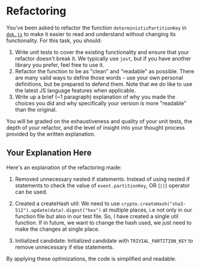 # Refactoring

You've been asked to refactor the function `deterministicPartitionKey` in [`dpk.js`](dpk.js) to make it easier to read and understand without changing its functionality. For this task, you should:

1. Write unit tests to cover the existing functionality and ensure that your refactor doesn't break it. We typically use `jest`, but if you have another library you prefer, feel free to use it.
2. Refactor the function to be as "clean" and "readable" as possible. There are many valid ways to define those words - use your own personal definitions, but be prepared to defend them. Note that we do like to use the latest JS language features when applicable.
3. Write up a brief (~1 paragraph) explanation of why you made the choices you did and why specifically your version is more "readable" than the original.

You will be graded on the exhaustiveness and quality of your unit tests, the depth of your refactor, and the level of insight into your thought process provided by the written explanation.

## Your Explanation Here
Here's an explanation of the refactoring made:

1. Removed unnecessary nested if statements: Instead of using nested if statements to check the value of `event.partitionKey`, OR (`||`) operator can be used.

2. Created a createHash util: We need to use `crypto.createHash("sha3-512").update(data).digest("hex")` at multiple places, i.e not only in our function file but also in our test file. So, I have created a single util function. If in future, we want to change the hash used, we just need to make the changes at single place.

3. Initialized candidate: Initialized candidate with `TRIVIAL_PARTITION_KEY` to remove unnecessary if else statements.

By applying these optimizations, the code is simplified and readable.